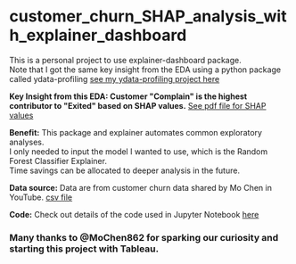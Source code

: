 # customer_churn_SHAP_analysis_with_explainer_dashboard

This is a personal project to use explainer-dashboard package.  <br>
Note that I got the same key insight from the EDA using a python package called ydata-profiling [see my ydata-profiling project here](https://github.com/SandyGCabanes/customer_churn_exploratory_data_analysis_ydata_profiling_python)<br>

**Key Insight from this EDA:  Customer "Complain" is the highest contributor to "Exited" based on SHAP values.**
[See pdf file for SHAP values](https://github.com/SandyGCabanes/customer_churn_SHAP_analysis_with_explainer_dashboard/blob/main/SHAP%20values.pdf)<br>

**Benefit:**  This package and explainer automates common exploratory analyses.  <br>
I only needed to input the model I wanted to use, which is the Random Forest Classifier Explainer. <br>
Time savings can be allocated to deeper analysis in the future.  <br>

**Data source:**  Data are from customer churn data shared by Mo Chen in YouTube. [csv file](https://github.com/SandyGCabanes/customer_churn_SHAP_analysis_with_explainer_dashboard/blob/main/ForRF_Customer_Churn_Records.csv) <br>

**Code:** Check out details of the code used in Jupyter Notebook [here](https://github.com/SandyGCabanes/customer_churn_exploratory_data_analysis_ydata_profiling_python/blob/main/eda_customer_churn_ydata_profiling.ipynb)

### Many thanks to @MoChen862 for sparking our curiosity and starting this project with Tableau.
